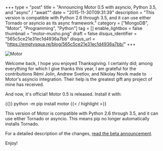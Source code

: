 +++
type = "post"
title = "Announcing Motor 0.5 with asyncio, Python 3.5, and \"async\" / \"await\""
date = "2015-11-30T09:31:39"
description = "This version is compatible with Python 2.6 through 3.5, and it can use either Tornado or asyncio as its async framework."
category = ["MongoDB", "Motor", "Programming", "Python"]
tag = []
enable_lightbox = false
thumbnail = "motor-musho.png"
draft = false
disqus_identifier = "565c5ce21e31ec1d4936a7bb"
disqus_url = "https://emptysqua.re/blog/565c5ce21e31ec1d4936a7bb/"
+++

<p><img alt="Motor" border="0" src="motor-musho.png" style="display:block; margin-left:auto; margin-right:auto;" title="motor-musho.png"/></p>
<p>Welcome back, I hope you enjoyed Thanksgiving. I certainly did; among everything for which I give thanks this year, I am grateful for the contributions Rémi Jolin, Andrew Svetlov, and Nikolay Novik made to Motor's asyncio integration. Their help is the greatest gift any project of mine has received.</p>
<p>And now, it's official! Motor 0.5 is released. Install it with:</p>

{{<highlight plain>}}
python -m pip install motor
{{< / highlight >}}

<p>This version of Motor is compatible with Python 2.6 through 3.5, and it can use either Tornado or asyncio. This means pip no longer automatically installs Tornado.</p>
<p>For a detailed description of the changes, <a href="/motor-0-5-beta-asyncio-async-await/">read the beta announcement</a>.</p>
<p>Enjoy!</p>
